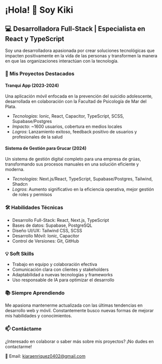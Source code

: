# ¡Hola! 👋 Soy Kiki

## 💻 Desarrolladora Full-Stack | Especialista en React y TypeScript

Soy una desarrolladora apasionada por crear soluciones tecnológicas que impacten positivamente en la vida de las personas y transformen la manera en que las organizaciones interactúan con la tecnología.

### 🚀 Mis Proyectos Destacados

#### Tranqui App (2023-2024)
Una aplicación móvil enfocada en la prevención del suicidio adolescente, desarrollada en colaboración con la Facultad de Psicología de Mar del Plata.

- *Tecnologías*: Ionic, React, Capacitor, TypeScript, SCSS, Supabase/Postgres
- *Impacto*: ~1600 usuarios, cobertura en medios locales
- *Logros*: Lanzamiento exitoso, feedback positivo de usuarios y profesionales de la salud

#### Sistema de Gestión para Grucar (2024)
Un sistema de gestión digital completo para una empresa de grúas, transformando sus procesos manuales en una solución eficiente y moderna.

- *Tecnologías*: Next.js/React, TypeScript, Supabase/Postgres, Tailwind, Shadcn
- *Logros*: Aumento significativo en la eficiencia operativa, mejor gestión de roles y permisos

### 🛠 Habilidades Técnicas

- Desarrollo Full-Stack: React, Next.js, TypeScript
- Bases de datos: Supabase, PostgreSQL
- Diseño UI/UX: Tailwind CSS, SCSS
- Desarrollo Móvil: Ionic, Capacitor
- Control de Versiones: Git, GitHub

### 💡 Soft Skills

- Trabajo en equipo y colaboración efectiva
- Comunicación clara con clientes y stakeholders
- Adaptabilidad a nuevas tecnologías y frameworks
- Uso responsable de IA para optimizar el desarrollo

### 📚 Siempre Aprendiendo

Me apasiona mantenerme actualizada con las últimas tendencias en desarrollo web y móvil. Constantemente busco nuevas formas de mejorar mis habilidades y conocimientos.

### 📫 Contáctame

¿Interesado en colaborar o saber más sobre mis proyectos? ¡No dudes en contactarme!

📧 Email: kiaraenriquez0402@gmail.com
